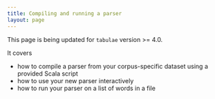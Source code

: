 ```yaml
---
title: Compiling and running a parser
layout: page
---
```


This page is being updated for `tabulae` version >= 4.0.

It covers

-  how to compile a parser from your corpus-specific dataset using a provided Scala script
-  how to use your new parser interactively
-  how to run your parser on a list of words in a file
